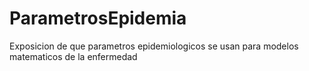 # ParametrosEpidemia
Exposicion de que parametros epidemiologicos se usan para modelos matematicos de la enfermedad
